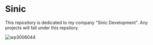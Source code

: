 # Sinic
This repository is dedicated to my company "Sinic Development". Any projects will fall under this repsitory.


![wp3006044](https://github.com/user-attachments/assets/8305592d-8198-477c-a675-67c663f7ea13)
